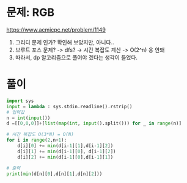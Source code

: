 # 문제: RGB
https://www.acmicpc.net/problem/1149  

1. 그리디 문제 인가? 확인해 보았지만, 아니다..   
2. 브루트 포스 문제? -> dfs? -> 시간 복잡도 계산 -> O(2^n) 응 안돼
3. 따라서, dp 알고리즘으로 풀어야 겠다는 생각이 들었다.
# 풀이

``` python
import sys
input = lambda : sys.stdin.readline().rstrip()
# 입력값
n = int(input())
d =[[0,0,0]]+[list(map(int, input().split())) for _ in range(n)]

# 시간 복잡도 O(3*N) = O(N)
for i in range(2,n+1):
    d[i][0] += min(d[i-1][1],d[i-1][2])
    d[i][1] += min(d[i-1][0], d[i-1][2])
    d[i][2] += min(d[i-1][0],d[i-1][1])

# 출력
print(min(d[n][0],d[n][1],d[n][2]))
```
